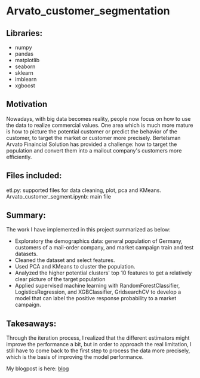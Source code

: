 # Arvato_customer_segmentation

## Libraries:

* numpy 
* pandas
* matplotlib
* seaborn
* sklearn
* imblearn
* xgboost

## Motivation  

Nowadays, with big data becomes reality, people now focus on how to use the data to realize commercial values. One area which is much more mature is how to picture the potential customer or predict the behavior of the customer, to target the market or customer more precisely.
Bertelsman Arvato Finaincial Solution has provided a challenge: how to target the population and convert them into a mailout company's customers more efficiently.

## Files included:
etl.py: supported files for data cleaning, plot, pca and KMeans.  
Arvato_customer_segment.ipynb: main file


## Summary:
The work I have implemented in this project summarized as below:

* Exploratory the demographics data: general population of Germany, customers of a mail-order company, and market campaign train and test datasets.
* Cleaned the dataset and select features.
* Used PCA and KMeans to cluster the population. 
* Analyzed the higher potential clusters' top 10 features to get a relatively clear picture of the target population
* Applied supervised machine learning with RandomForestClassifier, LogisticsRegression, and XGBClassifier, GridsearchCV to develop a model that can label the positive response probability to a market campaign. 

## Takesaways:
Through the iteration process, I realized that the different estimators might improve the performance a bit, but in order to approach the real limitation, I still have to come back to the first step to process the data more precisely, which is the basis of improving the model performance.

My blogpost is here: [blog](https://medium.com/p/c8528d5ac77a/edit)



```python

```
